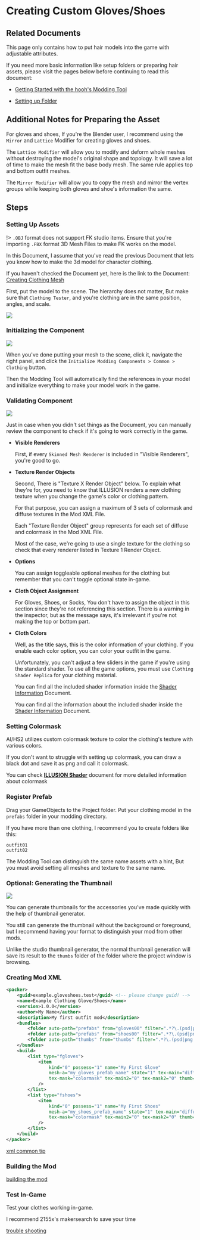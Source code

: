 # Creating Custom Gloves/Shoes

## Related Documents

This page only contains how to put hair models into the game with adjustable attributes.

If you need more basic information like setup folders or preparing hair assets, please visit the pages below before continuing to read this document:

-   [Getting Started with the hooh's Modding Tool](/getting_started.md)

-   [Setting up Folder](/tutorials/gearing-up.md)

## Additional Notes for Preparing the Asset

For gloves and shoes, If you're the Blender user, I recommend using the `Mirror` and `Lattice` Modifier for creating gloves and shoes.

The `Lattice Modifier` will allow you to modify and deform whole meshes without destroying the model's original shape and topology. It will save a lot of time to make the mesh fit the base body mesh. The same rule applies top and bottom outfit meshes.

The `Mirror Modifier` will allow you to copy the mesh and mirror the vertex groups while keeping both gloves and shoe's information the same.

## Steps

### Setting Up Assets

!> `.OBJ` format does not support FK studio items. Ensure that you're importing `.FBX` format 3D Mesh Files to make FK works on the model.

In this Document, I assume that you've read the previous Document that lets you know how to make the 3d model for character clothing.

If you haven't checked the Document yet, here is the link to the Document: [Creating Clothing Mesh](/prepping/clothing-mesh.md)

First, put the model to the scene. The hierarchy does not matter, But make sure that `Clothing Tester`, and you're clothing are in the same position, angles, and scale.

![](imgs/glv_00.png)

### Initializing the Component

![](imgs/chara_00.png)

When you've done putting your mesh to the scene, click it, navigate the right panel, and click the `Initialize Modding Components > Common > Clothing` button.

Then the Modding Tool will automatically find the references in your model and initialize everything to make your model work in the game.

### Validating Component

![](imgs/com_00.png)

Just in case when you didn't set things as the Document, you can manually review the component to check if it's going to work correctly in the game.

-   **Visible Renderers**

    First, if every `Skinned Mesh Renderer` is included in "Visible Renderers", you're good to go.

-   **Texture Render Objects**

    Second, There is "Texture X Render Object" below. To explain what they're for, you need to know that ILLUSION renders a new clothing texture when you change the game's color or clothing pattern.

    For that purpose, you can assign a maximum of 3 sets of colormask and diffuse textures in the Mod XML File.

    Each "Texture Render Object" group represents for each set of diffuse and colormask in the Mod XML File.

    Most of the case, we're going to use a single texture for the clothing so check that every renderer listed in Texture 1 Render Object.

-   **Options**

    You can assign toggleable optional meshes for the clothing but remember that you can't toggle optional state in-game.

-   **Cloth Object Assignment**

    For Gloves, Shoes, or Socks, You don't have to assign the object in this section since they're not referencing this section. There is a warning in the inspector, but as the message says, it's irrelevant if you're not making the top or bottom part.

-   **Cloth Colors**

    Well, as the title says, this is the color information of your clothing. If you enable each color option, you can color your outfit in the game.

    Unfortunately, you can't adjust a few sliders in the game if you're using the standard shader. To use all the game options, you must use `Clothing Shader Replica` for your clothing material.

    You can find all the included shader information inside the [Shader Information](/technical/shaders.md) Document.

    You can find all the information about the included shader inside the [Shader Information](/technical/shaders.md) Document.

### Setting Colormask

AI/HS2 utilizes custom colormask texture to color the clothing's texture with various colors.

If you don't want to struggle with setting up colormask, you can draw a black dot and save it as png and call it colormask.

You can check [**ILLUSION Shader**](/technical/illusion-shader.md) document for more detailed information about colormask

### Register Prefab

Drag your GameObjects to the Project folder. Put your clothing model in the `prefabs` folder in your modding directory.

If you have more than one clothing, I recommend you to create folders like this:

```
outfit01
outfit02
```

The Modding Tool can distinguish the same name assets with a hint, But you must avoid setting all meshes and texture to the same name.

### Optional: Generating the Thumbnail

![](imgs/acc_05.png)

You can generate thumbnails for the accessories you've made quickly with the help of thumbnail generator.

You still can generate the thumbnail without the background or foreground, but I recommend having your format to distinguish your mod from other mods.

Unlike the studio thumbnail generator, the normal thumbnail generation will save its result to the `thumbs` folder of the folder where the project window is browsing.

### Creating Mod XML

```xml
<packer>
    <guid>example.gloveshoes.test</guid> <!-- please change guid! -->
    <name>Example Clothing Glove/Shoes</name>
    <version>1.0.0</version>
    <author>My Name</author>
    <description>My first outfit mod</description>
    <bundles>
        <folder auto-path="prefabs" from="gloves00" filter=".*?\.(psd|png|tif|prefab)"/>
        <folder auto-path="prefabs" from="shoes00" filter=".*?\.(psd|png|tif|prefab)"/>
        <folder auto-path="thumbs" from="thumbs" filter=".*?\.(psd|png|tif)"/>
    </bundles>
    <build>
		<list type="fgloves">
			<item
				kind="0" possess="1" name="My First Glove"
                mesh-a="my_gloves_prefab_name" state="1" tex-main="diffuse"
                tex-mask="colormask" tex-main2="0" tex-mask2="0" thumb="thumb_my_gloves_prefab_name"
			/>
		</list>
		<list type="fshoes">
			<item
				kind="0" possess="1" name="My First Shoes"
                mesh-a="my_shoes_prefab_name" state="1" tex-main="diffuse"
                tex-mask="colormask" tex-main2="0" tex-mask2="0" thumb="thumb_my_shoes_prefab_name"
			/>
		</list>
    </build>
</packer>
```

[xml common tip](../common/xml-common.md ':include')

### Building the Mod

[building the mod](../common/building-mod.md ':include')


### Test In-Game

Test your clothes working in-game.

I recommend 2155x's makersearch to save your time


[trouble shooting](../common/trouble-shooting.md ':include')

